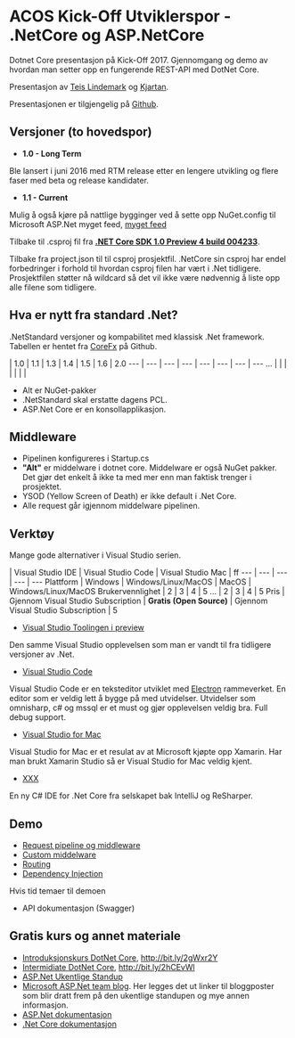 # ACOS Kick-Off Utviklerspor - .NetCore og ASP.NetCore

Dotnet Core presentasjon på Kick-Off 2017. Gjennomgang og demo av hvordan man setter opp en fungerende REST-API med DotNet Core.

Presentasjon av [Teis Lindemark](mailto:teis@acos.no) og [Kjartan](mailto:kjartan@acos.no).

Presentasjonen er tilgjengelig på [Github]().

## Versjoner (to hovedspor)

* **1.0 - Long Term**

Ble lansert i juni 2016 med RTM release etter en lengere utvikling og flere faser med beta og release kandidater.

* **1.1 - Current**

Mulig å også kjøre på nattlige bygginger ved å sette opp NuGet.config til Microsoft ASP.Net myget feed, [myget feed]()

Tilbake til .csproj fil fra [**.NET Core SDK 1.0 Preview 4 build 004233**](https://github.com/dotnet/core/blob/master/release-notes/preview4-download.md).

Tilbake fra project.json til til csproj prosjektfil. .NetCore sin csproj har endel forbedringer i forhold til hvordan csproj filen har vært i .Net tidligere. Prosjektfilen støtter nå wildcard så det vil ikke være nødvennig å liste opp alle filene som tidligere.

## Hva er nytt fra standard .Net?

.NetStandard versjoner og kompabilitet med klassisk .Net framework. Tabellen er hentet fra [CoreFx]() på Github.

 | 1.0 | 1.1 | 1.3 | 1.4 | 1.5 | 1.6 | 2.0
 --- | --- | --- | --- | --- | --- | --- | ---
 ... | | | | | | | 

* Alt er NuGet-pakker
* .NetStandard skal erstatte dagens PCL.
* ASP.Net Core er en konsollapplikasjon.

## Middleware

* Pipelinen konfigureres i Startup.cs
* **"Alt"** er middelware i dotnet core. Middelware er også NuGet pakker. Det gjør det enkelt å ikke ta med mer enn man faktisk trenger i prosjektet.
* YSOD (Yellow Screen of Death) er ikke default i .Net Core.
* Alle request går igjennom middelware pipelinen.

## Verktøy

Mange gode alternativer i Visual Studio serien.

 | Visual Studio IDE | Visual Studio Code | Visual Studio Mac | ff
--- | --- | --- | --- | ---
Plattform | Windows | Windows/Linux/MacOS | MacOS | Windows/Linux/MacOS
Brukervennlighet | 2 | 3 | 4 | 5
... | 2 | 3 | 4 | 5
Pris | Gjennom Visual Studio Subscription | **Gratis (Open Source)** | Gjennom Visual Studio Subscription | 5

* [Visual Studio Toolingen i preview](https://www.visualstudio.com/vs/)

Den samme Visual Studio opplevelsen som man er vandt til fra tidligere versjoner av .Net.

* [Visual Studio Code](https://code.visualstudio.com)

Visual Studio Code er en teksteditor utviklet med [Electron]() rammeverket. En editor som er veldig lett å bygge på med utvidelser. Utvidelser som omnisharp, c# og mssql er et must og gjør opplevelsen veldig bra. Full debug support.

* [Visual Studio for Mac](https://www.visualstudio.com/vs/visual-studio-mac/)

Visual Studio for Mac er et resulat av at Microsoft kjøpte opp Xamarin. Har man brukt Xamarin Studio så er Visual Studio for Mac veldig kjent.

* [XXX]()

En ny C# IDE for .Net Core fra selskapet bak IntelliJ og ReSharper.

## Demo

* [Request pipeline og middleware](./Demo//src/BasicDemo/README.md)
* [Custom middelware](./Demo/src/MiddelwareDemo/README.md)
* [Routing](./Demo/src/RoutingDemo/README.md)
* [Dependency Injection](./Demo/src/DIDemo/README.md)

Hvis tid temaer til demoen

* API dokumentasjon (Swagger)

## Gratis kurs og annet materiale

* [Introduksjonskurs DotNet Core](http://bit.ly/2gWxr2Y), http://bit.ly/2gWxr2Y
* [Intermidiate DotNet Core](http://bit.ly/2hCEvWl), http://bit.ly/2hCEvWl
* [ASP.Net Ukentlige Standup](http://live.asp.net)
* [Microsoft ASP.Net team blog](). Her legges det ut linker til bloggposter som blir dratt frem på den ukentlige standupen og mye annen informasjon.
* [ASP.Net dokumentasjon](http://docs.asp.net/)
* [.Net Core dokumentasjon]()